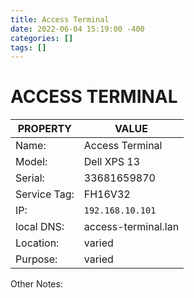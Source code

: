 ```yaml
---
title: Access Terminal
date: 2022-06-04 15:19:00 -400
categories: []
tags: []
---
```


# ACCESS TERMINAL

| PROPERTY     | VALUE               |
| ------------ | ------------------- |
| Name:        | Access Terminal     |
| Model:       | Dell XPS 13         |
| Serial:      | 33681659870         |
| Service Tag: | FH16V32             |
| IP:          | `192.168.10.101`    |
| local DNS:   | access-terminal.lan |
| Location:    | varied              |
| Purpose:     | varied              |

Other Notes:
